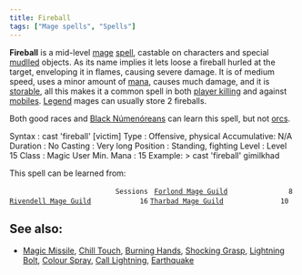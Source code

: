 ```yaml
---
title: Fireball
tags: ["Mage spells", "Spells"]
---
```

**Fireball** is a mid-level [mage](mage "wikilink")
[spell](spell "wikilink"), castable on characters and special
[mudlled](mudlle "wikilink") objects. As its name implies it lets loose
a fireball hurled at the target, enveloping it in flames, causing severe
damage. It is of medium speed, uses a minor amount of
[mana](mana "wikilink"), causes much damage, and it is
[storable](store "wikilink"), all this makes it a common spell in both
[player killing](player_killing "wikilink") and against
[mobiles](mobile "wikilink"). [Legend](Legend "wikilink") mages can
usually store 2 fireballs.

Both good races and [Black Númenóreans](Black_Númenórean "wikilink") can
learn this spell, but not [orcs](orc "wikilink").

Syntax : cast 'fireball' \[victim\] Type : Offensive, physical
Accumulative: N/A Duration : No Casting : Very long Position : Standing,
fighting Level : Level 15 Class : Magic User Min. Mana : 15 Example: \>
cast 'fireball' gimilkhad

This spell can be learned from:

`                          Sessions `
[`Forlond Mage Guild`](Forlond_Mage_Guild "wikilink")`               8`
[`Rivendell Mage Guild`](Rivendell_Mage_Guild "wikilink")`            16`
[`Tharbad Mage Guild`](Tharbad_Mage_Guild "wikilink")`              10`

## See also:

- [Magic Missile](Magic_Missile "wikilink"), [Chill
  Touch](Chill_Touch "wikilink"), [Burning
  Hands](Burning_Hands "wikilink"), [Shocking
  Grasp](Shocking_Grasp "wikilink"), [Lightning
  Bolt](Lightning_Bolt "wikilink"), [Colour
  Spray](Colour_Spray "wikilink"), [Call
  Lightning](Call_Lightning "wikilink"),
  [Earthquake](Earthquake "wikilink")
